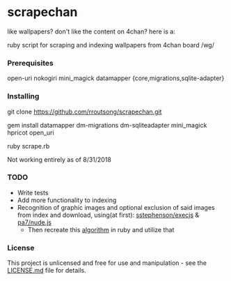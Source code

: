 
# scrapechan    

like wallpapers? don't like the content on 4chan? here is a:

ruby script for scraping and indexing wallpapers from 4chan board /wg/

### Prerequisites

open-uri
nokogiri
mini_magick
datamapper {core,migrations,sqlite-adapter}

### Installing

git clone https://github.com/rroutsong/scrapechan.git

gem install datamapper dm-migrations dm-sqliteadapter mini_magick hpricot open_uri

ruby scrape.rb

Not working entirely as of 8/31/2018

### TODO
* Write tests
* Add more functionality to indexing
* Recognition of graphic images and optional exclusion of said images from index and download, using(at first): [sstephenson/execjs](https://github.com/sstephenson/execjs) & [pa7/nude.js](https://github.com/pa7/nude.js)
  * Then recreate this [algorithm](https://sites.google.com/a/dcs.upd.edu.ph/csp-proceedings/Home/pcsc-2005/AI4.pdf?attredirects=0) in ruby and utilize that


### License

This project is unlicensed and free for use and manipulation - see the [LICENSE.md](LICENSE.md) file for details.
